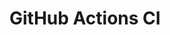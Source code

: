 # GitHub Actions CI























































































































































































































































































































































































































































































































































































































































































































































































































































































































































































































































































































































































































































































































































































































































































































































































































































































































































































































































































































































































































































































































































































































































































































































































































































































































































































































































































































































































































































































































































































































































































































































































































































































































































































































































































































































































































































































































































































































































































